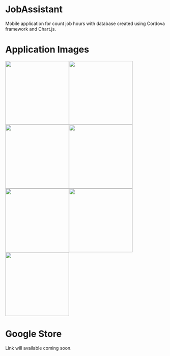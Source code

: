 # JobAssistant
Mobile application for count job hours with database created using Cordova framework and Chart.js.

# Application Images
<img src="https://github.com/Kevvski/JobAssistant/blob/main/AppImages/1.jpg" width="200"><img src="https://github.com/Kevvski/JobAssistant/blob/main/AppImages/2.jpg" width="200">
<img src="https://github.com/Kevvski/JobAssistant/blob/main/AppImages/3.jpg" width="200"><img src="https://github.com/Kevvski/JobAssistant/blob/main/AppImages/4.jpg" width="200">
<img src="https://github.com/Kevvski/JobAssistant/blob/main/AppImages/5.jpg" width="200"><img src="https://github.com/Kevvski/JobAssistant/blob/main/AppImages/6.jpg" width="200">
<img src="https://github.com/Kevvski/JobAssistant/blob/main/AppImages/7.jpg" width="200">

# Google Store
Link will available coming soon.
